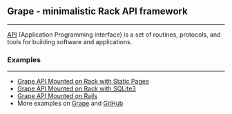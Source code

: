 ## Grape - minimalistic Rack API framework
------------------------------------------

[API](https://en.wikipedia.org/wiki/Application_programming_interface) (Application Programming interface) is a set of routines, protocols, and tools for building software and applications.

### Examples
------------------------------------------

* [Grape API Mounted on Rack with Static Pages](https://github.com/ruby-grape/grape-on-rack)
* [Grape API Mounted on Rack with SQLite3](https://github.com/kunovsky/Grape_on_rack_sqlite3)
* [Grape API Mounted on Rails](https://github.com/ruby-grape/grape-on-rails)
* More examples on [Grape](http://www.ruby-grape.org/examples/) and [GitHub](https://github.com/ruby-grape)